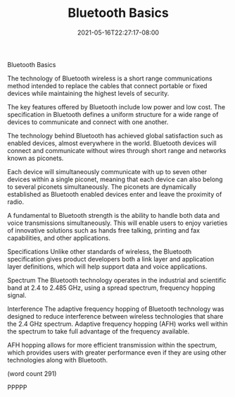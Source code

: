 ﻿---
title: "Bluetooth Basics"
date: 2021-05-16T22:27:17-08:00
description: "Bluetooth Technology Tips for Web Success"
featured_image: "/images/Bluetooth Technology.jpg"
tags: ["Bluetooth Technology"]
---

Bluetooth Basics

The technology of Bluetooth wireless is a short 
range communications method intended to replace
the cables that connect portable or fixed devices
while maintaining the highest levels of security.

The key features offered by Bluetooth include
low power and low cost.  The specification in
Bluetooth defines a uniform structure for a wide
range of devices to communicate and connect with
one another.

The technology behind Bluetooth has achieved 
global satisfaction such as enabled devices, almost
everywhere in the world.  Bluetooth devices will
connect and communicate without wires through
short range and networks known as piconets.

Each device will simultaneously communicate with
up to seven other devices within a single piconet,
meaning that each device can also belong to
several piconets simultaneously.  The piconets
are dynamically established as Bluetooth enabled
devices enter and leave the proximity of radio.

A fundamental to Bluetooth strength is the 
ability to handle both data and voice transmissions
simultaneously.  This will enable users to enjoy
varieties of innovative solutions such as hands
free talking, printing and fax capabilities, 
and other applications.

Specifications
Unlike other standards of wireless, the Bluetooth
specification gives product developers both a
link layer and application layer definitions,
which will help support data and voice applications.

Spectrum
The Bluetooth technology operates in the industrial
and scientific band at 2.4 to 2.485 GHz, using a
spread spectrum, frequency hopping signal.  

Interference
The adaptive frequency hopping of Bluetooth
technology was designed to reduce interference
between wireless technologies that share the 2.4
GHz spectrum.  Adaptive frequency hopping (AFH)
works well within the spectrum to take full 
advantage of the frequency available.

AFH hopping allows for more efficient transmission
within the spectrum, which provides users with
greater performance even if they are using other
technologies along with Bluetooth.  

(word count 291)

PPPPP

